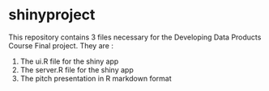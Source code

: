 # shinyproject

This repository contains 3 files necessary for the Developing Data Products Course Final project. They are : 
1. The ui.R file for the shiny app
2. The server.R file for the shiny app
3. The pitch presentation in R markdown format
